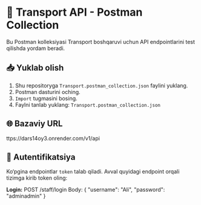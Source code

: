 # 🚚 Transport API - Postman Collection

Bu Postman kolleksiyasi Transport boshqaruvi uchun API endpointlarini test qilishda yordam beradi.

## 📥 Yuklab olish

1. Shu repositoryga `Transport.postman_collection.json` faylini yuklang.
2. Postman dasturini oching.
3. `Import` tugmasini bosing.
4. Faylni tanlab yuklang: `Transport.postman_collection.json`

## 🌐 Bazaviy URL

ttps://dars14oy3.onrender.com/v1/api



## 🔐 Autentifikatsiya
Ko‘pgina endpointlar `token` talab qiladi. Avval quyidagi endpoint orqali tizimga kirib token oling:

**Login:**
POST /staff/login
Body:
{
"username": "Ali",
"password": "adminadmin"
}